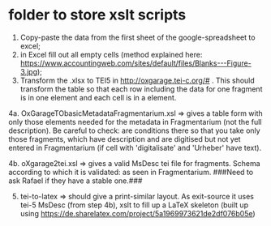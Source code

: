 # folder to store xslt scripts

1. Copy-paste the data from the first sheet of the google-spreadsheet to excel;
2. in Excel fill out all empty cells (method explained here: https://www.accountingweb.com/sites/default/files/Blanks---Figure-3.jpg);
3. Transform the .xlsx to TEI5 in http://oxgarage.tei-c.org/# . This should transform the table so that each row including the data for one fragment is in one <row> element and each cell is in a <cell> element.

4a. OxGarageTObasicMetadataFragmentarium.xsl => gives a table form with only those elements needed for the metadata in Fragmentarium (not the full description). Be careful to check: are conditions there so that you take only those fragments, which have description and are digitised but not yet entered in Fragmentarium (if cell with 'digitalisate' and 'Urheber' have text).

4b. oXgarage2tei.xsl => gives a valid MsDesc tei file for fragments. Schema according to which it is validated: as seen in Fragmentarium. 
	###Need to ask Rafael if they have a stable one.###

5. tei-to-latex => should give a print-similar layout. As exit-source it uses tei-5 MsDesc (from step 4b), xslt to fill up a LaTeX skeleton (built up using https://de.sharelatex.com/project/5a1969973621de2df076b05e) 

